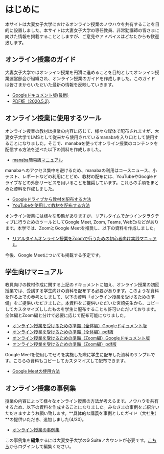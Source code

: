 # はじめに

本サイトは大妻女子大学におけるオンライン授業のノウハウを共有することを目的に設置しました。本サイトは大妻女子大学の専任教員、非常勤講師の皆さまに向けた情報を掲載することとしますが、ご意見やアドバイスはどなたからも歓迎致します。

## オンライン授業のガイド

大妻女子大学ではオンライン授業を円滑に進めることを目的としてオンライン授業運営部会が組織され、オンライン授業のガイドを作成しました。このガイドは皆さまからいただいた最新の情報を反映していきます。

- [Googleドキュメント版(最新)](https://docs.google.com/document/d/1je_Nxp-yftXYeSZiQAcE9BLkWb3yOXL3Xqk_vZy6PKI/edit#)
- [PDF版（2020.5.2)](docs/doc01-200502.pdf).

## オンライン授業に使用するツール

オンライン授業の教材は授業の内容に応じて、様々な媒体で配布されますが、大妻女子大学でLMSとして従来から使用されているmanabaを入り口として使用することになりました。そこで、manabaを使ってオンライン授業のコンテンツを配信する方法を述べた以下の資料を作成しました。

- [manaba簡易版マニュアル](docs/doc02.pdf)

manabaへのアクセス集中を避けるため、manabaの利用はコースニュース、小テスト、レポートなどの利用にとどめ、教材の配布には、YouTubeやGoogleドライブなどの外部サービスを用いることを推奨しています。これらの手順をまとめた資料を作成しました。

- [Googleドライブから教材を配布する方法](https://docs.google.com/document/d/1MLMWnGLRVaR1ZkVoTV7NZ5HpMXSzNfX7z_UlOgSqkz8/edit?usp=sharing)
- [YouTubeを使用して教材を配布する方法](https://docs.google.com/document/d/1IiqWRJqHTgfEwgH_fISEhulsRg0621mEB7sdTDHMaaI/edit?usp=sharing)

オンライン授業には様々な形態がありますが、リアルタイムでかつインタラクティブに行うためのツールとしてGoogle Meet, Zoom, Teams, WebExなどがあります。本学では、ZoomとGoogle Meetを推奨し、以下の資料を作成しました。

- [リアルタイムオンライン授業をZoomで行うための初心者向け実践マニュアル](docs/doc03.pdf)

今後、Google Meetについても掲載する予定です。

## 学生向けマニュアル

教員向けの教材作成に関する上記のドキュメントに加え、オンライン授業の初回授業では、受講する学生向けの資料を配布する必要があります。このような資料を作る上での参考としまして、以下の資料「オンライン授業を受けるための準備」をご提供いただきました。本資料をご提供いただいた宮崎先生から、コピーしてカスタマイズししたものを学生に配布することも許可いただいております。全体編とZoom編と分けて必要に応じて配布可能になりました。

- [オンライン授業を受けるための準備（全体編）Googleドキュメント版](https://docs.google.com/document/d/1nVIJVc3Svd7bupQ-SJkCDH0LvfA3iZ3UV8OdkyAsOGk/edit?usp=sharing)
- [オンライン授業を受けるための準備（全体編）pdf版](docs/student01.pdf)
- [オンライン授業を受けるための準備（Zoom編）Googleドキュメント版](https://docs.google.com/document/d/1lyqlFoW5cuZDBGcnz7vXrnKm6qmnFjxH8Nn5DlY5cOM/edit?usp=sharing)
- [オンライン授業を受けるための準備（Zoom編）pdf版](docs/student01Zoom.pdf)

Google Meetを使用してゼミを実施した際に学生に配布した資料のサンプルです。こちらの資料もコピーしてカスタマイズして配布できます。

- [Google Meetの使用方法](https://docs.google.com/document/d/1XCJDTdF9_BeZP1a6qT6pwiIZmvcO3N-qjoyIZz1QsGo/edit?usp=sharing)

## オンライン授業の事例集

授業の内容によって様々なオンライン授業の方法が考えらます。ノウハウを共有するため、以下の資料を作成することになりました。みなさまの事例をご紹介いただきますようお願い致します。**具体的な講義を事例としたガイド（大社生）**の提供いただき、追加しました(4/30)。

- [オンライン授業の事例集](https://docs.google.com/document/d/e/2PACX-1vS1rvmqQbwg34QuVwx20Mck4DO71eAFODgTn692P-6zHyYSqX08nyYBUusQXsOui0xlZAeTDpz3hCyl/pub)

この事例集を**編集**するには大妻女子大学のG Suiteアカウントが必要です。[こちら](https://docs.google.com/document/d/1kIWqgqQj5gHs_T_p933rcCAcJ1Aivypb2pwzb0n5XEw/edit?usp=sharing)からログインして編集ください。
